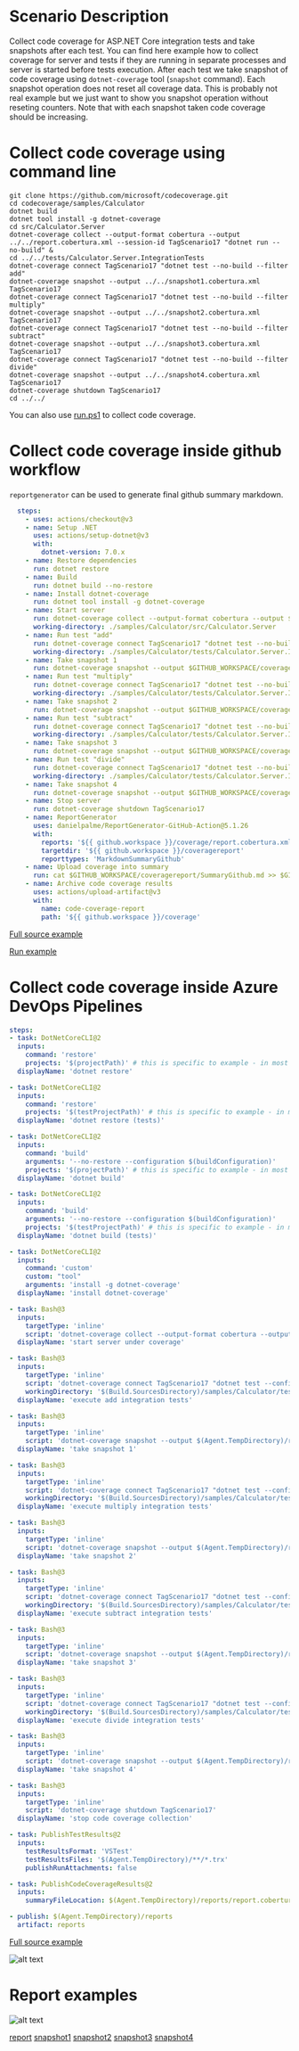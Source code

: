 # Scenario Description

Collect code coverage for ASP.NET Core integration tests and take snapshots after each test. You can find here example how to collect coverage for server and tests if they are running in separate processes and server is started before tests execution. After each test we take snapshot of code coverage using `dotnet-coverage` tool (`snapshot` command). Each snapshot operation does not reset all coverage data. This is probably not real example but we just want to show you snapshot operation without reseting counters. Note that with each snapshot taken code coverage should be increasing.

# Collect code coverage using command line

```shell
git clone https://github.com/microsoft/codecoverage.git
cd codecoverage/samples/Calculator
dotnet build
dotnet tool install -g dotnet-coverage
cd src/Calculator.Server
dotnet-coverage collect --output-format cobertura --output ../../report.cobertura.xml --session-id TagScenario17 "dotnet run --no-build" &
cd ../../tests/Calculator.Server.IntegrationTests
dotnet-coverage connect TagScenario17 "dotnet test --no-build --filter add"
dotnet-coverage snapshot --output ../../snapshot1.cobertura.xml TagScenario17
dotnet-coverage connect TagScenario17 "dotnet test --no-build --filter multiply"
dotnet-coverage snapshot --output ../../snapshot2.cobertura.xml TagScenario17
dotnet-coverage connect TagScenario17 "dotnet test --no-build --filter subtract"
dotnet-coverage snapshot --output ../../snapshot3.cobertura.xml TagScenario17
dotnet-coverage connect TagScenario17 "dotnet test --no-build --filter divide"
dotnet-coverage snapshot --output ../../snapshot4.cobertura.xml TagScenario17
dotnet-coverage shutdown TagScenario17
cd ../../
```

You can also use [run.ps1](run.ps1) to collect code coverage.

# Collect code coverage inside github workflow

`reportgenerator` can be used to generate final github summary markdown.

```yml
  steps:
    - uses: actions/checkout@v3
    - name: Setup .NET
      uses: actions/setup-dotnet@v3
      with:
        dotnet-version: 7.0.x
    - name: Restore dependencies
      run: dotnet restore
    - name: Build
      run: dotnet build --no-restore
    - name: Install dotnet-coverage
      run: dotnet tool install -g dotnet-coverage
    - name: Start server
      run: dotnet-coverage collect --output-format cobertura --output $GITHUB_WORKSPACE/coverage/report.cobertura.xml --session-id TagScenario17 "dotnet run --no-build" &
      working-directory: ./samples/Calculator/src/Calculator.Server
    - name: Run test "add"
      run: dotnet-coverage connect TagScenario17 "dotnet test --no-build --filter add"
      working-directory: ./samples/Calculator/tests/Calculator.Server.IntegrationTests
    - name: Take snapshot 1
      run: dotnet-coverage snapshot --output $GITHUB_WORKSPACE/coverage/snapshot1.cobertura.xml TagScenario17
    - name: Run test "multiply"
      run: dotnet-coverage connect TagScenario17 "dotnet test --no-build --filter multiply"
      working-directory: ./samples/Calculator/tests/Calculator.Server.IntegrationTests
    - name: Take snapshot 2
      run: dotnet-coverage snapshot --output $GITHUB_WORKSPACE/coverage/snapshot2.cobertura.xml TagScenario17
    - name: Run test "subtract"
      run: dotnet-coverage connect TagScenario17 "dotnet test --no-build --filter subtract"
      working-directory: ./samples/Calculator/tests/Calculator.Server.IntegrationTests
    - name: Take snapshot 3
      run: dotnet-coverage snapshot --output $GITHUB_WORKSPACE/coverage/snapshot3.cobertura.xml TagScenario17
    - name: Run test "divide"
      run: dotnet-coverage connect TagScenario17 "dotnet test --no-build --filter divide"
      working-directory: ./samples/Calculator/tests/Calculator.Server.IntegrationTests
    - name: Take snapshot 4
      run: dotnet-coverage snapshot --output $GITHUB_WORKSPACE/coverage/snapshot4.cobertura.xml TagScenario17
    - name: Stop server
      run: dotnet-coverage shutdown TagScenario17
    - name: ReportGenerator
      uses: danielpalme/ReportGenerator-GitHub-Action@5.1.26
      with:
        reports: '${{ github.workspace }}/coverage/report.cobertura.xml'
        targetdir: '${{ github.workspace }}/coveragereport'
        reporttypes: 'MarkdownSummaryGithub'
    - name: Upload coverage into summary
      run: cat $GITHUB_WORKSPACE/coveragereport/SummaryGithub.md >> $GITHUB_STEP_SUMMARY
    - name: Archive code coverage results
      uses: actions/upload-artifact@v3
      with:
        name: code-coverage-report
        path: '${{ github.workspace }}/coverage'
```

[Full source example](../../../../.github/workflows/Calculator_Scenario17.yml)

[Run example](../../../../../../actions/workflows/Calculator_Scenario17.yml)

# Collect code coverage inside Azure DevOps Pipelines

```yml
steps:
- task: DotNetCoreCLI@2
  inputs:
    command: 'restore'
    projects: '$(projectPath)' # this is specific to example - in most cases not needed
  displayName: 'dotnet restore'

- task: DotNetCoreCLI@2
  inputs:
    command: 'restore'
    projects: '$(testProjectPath)' # this is specific to example - in most cases not needed
  displayName: 'dotnet restore (tests)'

- task: DotNetCoreCLI@2
  inputs:
    command: 'build'
    arguments: '--no-restore --configuration $(buildConfiguration)'
    projects: '$(projectPath)' # this is specific to example - in most cases not needed
  displayName: 'dotnet build'

- task: DotNetCoreCLI@2
  inputs:
    command: 'build'
    arguments: '--no-restore --configuration $(buildConfiguration)'
    projects: '$(testProjectPath)' # this is specific to example - in most cases not needed
  displayName: 'dotnet build (tests)'

- task: DotNetCoreCLI@2
  inputs:
    command: 'custom'
    custom: "tool"
    arguments: 'install -g dotnet-coverage'
  displayName: 'install dotnet-coverage'

- task: Bash@3
  inputs:
    targetType: 'inline'
    script: 'dotnet-coverage collect --output-format cobertura --output $(Agent.TempDirectory)/reports/report.cobertura.xml --session-id TagScenario17 "dotnet run --project $(projectPath) --no-build" &'
  displayName: 'start server under coverage'

- task: Bash@3
  inputs:
    targetType: 'inline'
    script: 'dotnet-coverage connect TagScenario17 "dotnet test --configuration $(buildConfiguration) --filter add --no-build --logger trx --results-directory $(Agent.TempDirectory)"'
    workingDirectory: '$(Build.SourcesDirectory)/samples/Calculator/tests/Calculator.Server.IntegrationTests/'
  displayName: 'execute add integration tests'

- task: Bash@3
  inputs:
    targetType: 'inline'
    script: 'dotnet-coverage snapshot --output $(Agent.TempDirectory)/reports/snapshot1.cobertura.xml TagScenario17'
  displayName: 'take snapshot 1'

- task: Bash@3
  inputs:
    targetType: 'inline'
    script: 'dotnet-coverage connect TagScenario17 "dotnet test --configuration $(buildConfiguration) --filter multiply --no-build --logger trx --results-directory $(Agent.TempDirectory)"'
    workingDirectory: '$(Build.SourcesDirectory)/samples/Calculator/tests/Calculator.Server.IntegrationTests/'
  displayName: 'execute multiply integration tests'

- task: Bash@3
  inputs:
    targetType: 'inline'
    script: 'dotnet-coverage snapshot --output $(Agent.TempDirectory)/reports/snapshot2.cobertura.xml TagScenario17'
  displayName: 'take snapshot 2'

- task: Bash@3
  inputs:
    targetType: 'inline'
    script: 'dotnet-coverage connect TagScenario17 "dotnet test --configuration $(buildConfiguration) --filter subtract --no-build --logger trx --results-directory $(Agent.TempDirectory)"'
    workingDirectory: '$(Build.SourcesDirectory)/samples/Calculator/tests/Calculator.Server.IntegrationTests/'
  displayName: 'execute subtract integration tests'

- task: Bash@3
  inputs:
    targetType: 'inline'
    script: 'dotnet-coverage snapshot --output $(Agent.TempDirectory)/reports/snapshot3.cobertura.xml TagScenario17'
  displayName: 'take snapshot 3'

- task: Bash@3
  inputs:
    targetType: 'inline'
    script: 'dotnet-coverage connect TagScenario17 "dotnet test --configuration $(buildConfiguration) --filter divide --no-build --logger trx --results-directory $(Agent.TempDirectory)"'
    workingDirectory: '$(Build.SourcesDirectory)/samples/Calculator/tests/Calculator.Server.IntegrationTests/'
  displayName: 'execute divide integration tests'

- task: Bash@3
  inputs:
    targetType: 'inline'
    script: 'dotnet-coverage snapshot --output $(Agent.TempDirectory)/reports/snapshot4.cobertura.xml TagScenario17'
  displayName: 'take snapshot 4'

- task: Bash@3
  inputs:
    targetType: 'inline'
    script: 'dotnet-coverage shutdown TagScenario17'
  displayName: 'stop code coverage collection'

- task: PublishTestResults@2
  inputs:
    testResultsFormat: 'VSTest'
    testResultsFiles: '$(Agent.TempDirectory)/**/*.trx'
    publishRunAttachments: false

- task: PublishCodeCoverageResults@2
  inputs:
    summaryFileLocation: $(Agent.TempDirectory)/reports/report.cobertura.xml

- publish: $(Agent.TempDirectory)/reports
  artifact: reports
```

[Full source example](azure-pipelines.yml)

![alt text](azure-pipelines.jpg "Code Coverage tab in Azure DevOps pipelines")

# Report examples

![alt text](example.report.jpg "Example report")

[report](example.report.cobertura.xml)
[snapshot1](example.snapshot1.cobertura.xml)
[snapshot2](example.snapshot2.cobertura.xml)
[snapshot3](example.snapshot3.cobertura.xml)
[snapshot4](example.snapshot4.cobertura.xml)